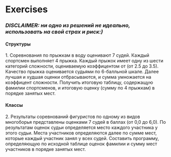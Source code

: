 # Exercises
_<h3>DISCLAIMER: ни одно из решений не идеально, использовать на свой страх и риск:)</h3>_
<h4>Структуры</h4>
<p>1. Соревнования по прыжкам в воду оценивают 7 судей. Каждый спортсмен выполняет 4 прыжка. Каждый прыжок имеет одну из шести категорий сложности, оцениваемую коэффицентом от (от 2.5 до 3.5). Качество прыжка оценивается судьями по 6-балльной шкале. Далее лучшая и худшая оценки отбрасываются, и сумма умножается на коэффицент сложности. Получить итоговую таблицу, содержащую фамилии спортсменов, и итоговую оценку (сумму по 4 прыжкам) в порядке занятых мест.</p>
<h4>Классы</h4>
<p>2. Результаты соревнований фигуристов по одному из видов многоборья представлены оценками 7 судей в баллах (от 0,0 до 6,0). По результатам оценок судьи определяется место каждого участника у этого судьи. Места участников определяются далее по сумме мест, которые каждый участник занял у всех судей. Составить программу, определяющую по исходной таблице оценок фамилии и сумму мест участников в порядке занятых мест.</p>
